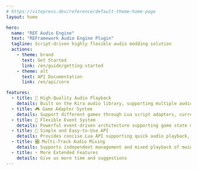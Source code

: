 ```yaml
---
# https://vitepress.dev/reference/default-theme-home-page
layout: home

hero:
  name: "REF Audio Engine"
  text: "REFramework Audio Engine Plugin"
  tagline: Script-driven highly flexible audio modding solution
  actions:
    - theme: brand
      text: Get Started
      link: /en/guide/getting-started
    - theme: alt
      text: API Documentation
      link: /en/api/core

features:
  - title: 🎵 High-Quality Audio Playback
    details: Built on the Kira audio library, supporting multiple audio formats with low-latency, high-quality audio playback experience
  - title: 🎮 Game Adapter System
    details: Support different games through Lua script adapters, currently supports Monster Hunter Wilds, extensible to other games
  - title: 🔧 Flexible Event System
    details: Powerful event-driven architecture supporting game state monitoring, audio triggers, and custom event handling
  - title: 📝 Simple and Easy-to-Use API
    details: Provides concise Lua API supporting quick audio playback, track management, and volume control
  - title: 🎛️ Multi-Track Audio Mixing
    details: Supports independent management and mixed playback of main track, BGM track, and effect track
  - title: ⚡ More Extended Features
    details: Give us more time and suggestions
---
```

